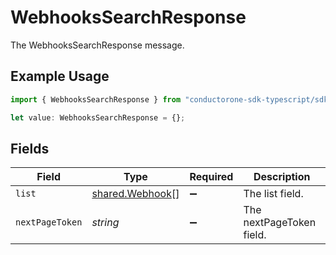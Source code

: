# WebhooksSearchResponse

The WebhooksSearchResponse message.

## Example Usage

```typescript
import { WebhooksSearchResponse } from "conductorone-sdk-typescript/sdk/models/shared";

let value: WebhooksSearchResponse = {};
```

## Fields

| Field                                                     | Type                                                      | Required                                                  | Description                                               |
| --------------------------------------------------------- | --------------------------------------------------------- | --------------------------------------------------------- | --------------------------------------------------------- |
| `list`                                                    | [shared.Webhook](../../../sdk/models/shared/webhook.md)[] | :heavy_minus_sign:                                        | The list field.                                           |
| `nextPageToken`                                           | *string*                                                  | :heavy_minus_sign:                                        | The nextPageToken field.                                  |